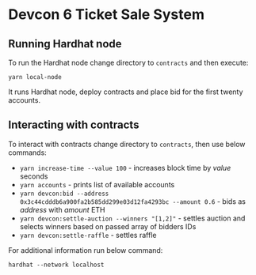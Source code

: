 # Devcon 6 Ticket Sale System

## Running Hardhat node
To run the Hardhat node change directory to `contracts` and then execute:
```shell
yarn local-node
```
It runs Hardhat node, deploy contracts and place bid for the first twenty accounts.

## Interacting with contracts
To interact with contracts change directory to `contracts`, then use below commands:
- `yarn increase-time --value 100` - increases block time by *value* seconds
- `yarn accounts` - prints list of available accounts
- `yarn devcon:bid --address 0x3c44cdddb6a900fa2b585dd299e03d12fa4293bc --amount 0.6` - bids as *address* with *amount* ETH
- `yarn devcon:settle-auction --winners "[1,2]"` - settles auction and selects winners based on passed array of bidders IDs
- `yarn devcon:settle-raffle` - settles raffle

For additional information run below command:
```shell
hardhat --network localhost
```
